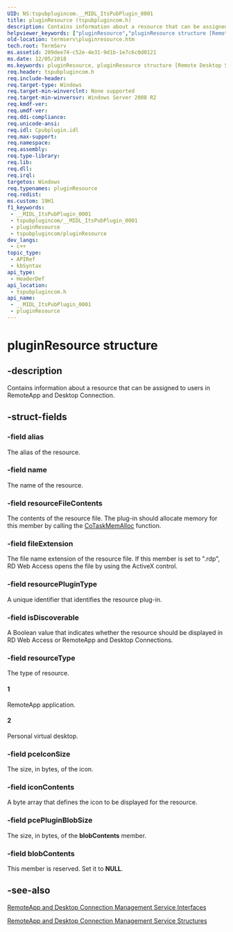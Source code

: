 ```yaml
---
UID: NS:tspubplugincom.__MIDL_ItsPubPlugin_0001
title: pluginResource (tspubplugincom.h)
description: Contains information about a resource that can be assigned to users in RemoteApp and Desktop Connection.
helpviewer_keywords: ["pluginResource","pluginResource structure [Remote Desktop Services]","termserv.pluginresource","tspubplugincom/pluginResource"]
old-location: termserv\pluginresource.htm
tech.root: TermServ
ms.assetid: 209dee74-c52e-4e31-9d1b-1e7c6c0d0121
ms.date: 12/05/2018
ms.keywords: pluginResource, pluginResource structure [Remote Desktop Services], termserv.pluginresource, tspubplugincom/pluginResource
req.header: tspubplugincom.h
req.include-header: 
req.target-type: Windows
req.target-min-winverclnt: None supported
req.target-min-winversvr: Windows Server 2008 R2
req.kmdf-ver: 
req.umdf-ver: 
req.ddi-compliance: 
req.unicode-ansi: 
req.idl: Cpubplugin.idl
req.max-support: 
req.namespace: 
req.assembly: 
req.type-library: 
req.lib: 
req.dll: 
req.irql: 
targetos: Windows
req.typenames: pluginResource
req.redist: 
ms.custom: 19H1
f1_keywords:
 - __MIDL_ItsPubPlugin_0001
 - tspubplugincom/__MIDL_ItsPubPlugin_0001
 - pluginResource
 - tspubplugincom/pluginResource
dev_langs:
 - c++
topic_type:
 - APIRef
 - kbSyntax
api_type:
 - HeaderDef
api_location:
 - tspubplugincom.h
api_name:
 - __MIDL_ItsPubPlugin_0001
 - pluginResource
---
```


# pluginResource structure


## -description

Contains information about a resource that can be assigned to users in RemoteApp and Desktop Connection.

## -struct-fields

### -field alias

The  alias of the resource.

### -field name

The  name of the resource.

### -field resourceFileContents

The contents of the resource file. The plug-in should allocate memory for this member by calling the <a href="/windows/desktop/api/combaseapi/nf-combaseapi-cotaskmemalloc">CoTaskMemAlloc</a> function.

### -field fileExtension

The file name extension of the resource file. If this member is set to ".rdp", RD Web Access opens the file by using the ActiveX control.

### -field resourcePluginType

A unique identifier that identifies the resource plug-in.

### -field isDiscoverable

A Boolean value that indicates whether the resource should be displayed in RD Web Access or RemoteApp and Desktop Connections.

### -field resourceType

The type of resource.



#### 1

RemoteApp application.



#### 2

Personal virtual desktop.

### -field pceIconSize

The size, in bytes, of the icon.

### -field iconContents

A byte array that defines the icon to be displayed for the resource.

### -field pcePluginBlobSize

The size, in bytes, of the <b>blobContents</b> member.

### -field blobContents

This member is reserved. Set it to <b>NULL</b>.

## -see-also

<a href="/windows/desktop/TermServ/remoteapp-and-desktop-connection-management-service-interfaces">RemoteApp and Desktop Connection Management Service Interfaces</a>



<a href="/windows/desktop/TermServ/remoteapp-and-desktop-connection-management-service-structures">RemoteApp and Desktop Connection Management Service Structures</a>

